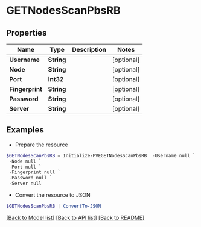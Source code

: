# GETNodesScanPbsRB
## Properties

Name | Type | Description | Notes
------------ | ------------- | ------------- | -------------
**Username** | **String** |  | [optional] 
**Node** | **String** |  | [optional] 
**Port** | **Int32** |  | [optional] 
**Fingerprint** | **String** |  | [optional] 
**Password** | **String** |  | [optional] 
**Server** | **String** |  | [optional] 

## Examples

- Prepare the resource
```powershell
$GETNodesScanPbsRB = Initialize-PVEGETNodesScanPbsRB  -Username null `
 -Node null `
 -Port null `
 -Fingerprint null `
 -Password null `
 -Server null
```

- Convert the resource to JSON
```powershell
$GETNodesScanPbsRB | ConvertTo-JSON
```

[[Back to Model list]](../README.md#documentation-for-models) [[Back to API list]](../README.md#documentation-for-api-endpoints) [[Back to README]](../README.md)

